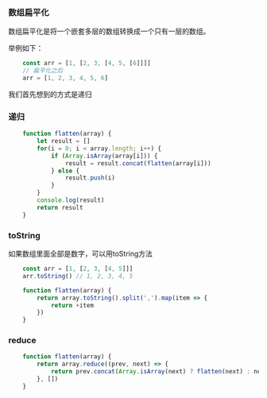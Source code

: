 ### 数组扁平化

数组扁平化是将一个嵌套多层的数组转换成一个只有一层的数组。

举例如下：

```javascript
    const arr = [1, [2, 3, [4, 5, [6]]]]
    // 扁平化之后
    arr = [1, 2, 3, 4, 5, 6]
```

我们首先想到的方式是递归

### 递归

```javascript
    function flatten(array) {
        let result = []
        for(i = 0; i < array.length; i++) {
            if (Array.isArray(array[i])) {
                result = result.concat(flatten(array[i]))
            } else {
                result.push(i)
            }
        }
        console.log(result)
        return result
    }
```

### toString
如果数组里面全部是数字，可以用toString方法

```javascript
    const arr = [1, [2, 3, [4, 5]]]
    arr.toString() // 1, 2, 3, 4, 5

    function flatten(array) {
        return array.toString().split(',').map(item => {
            return +item
        })
    }
```

### reduce

```javascript
    function flatten(array) {
        return array.reduce((prev, next) => {
            return prev.concat(Array.isArray(next) ? flatten(next) : next)
        }, [])
    }
```

